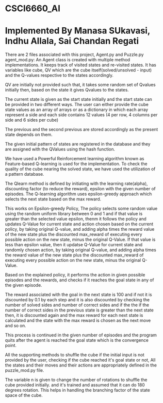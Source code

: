 # CSCI6660_AI
# Implemented By Manasa SUkavasi, Indhu Allala, Sai Chandan Regati 

There are 2 files associated with this project, Agent.py and Puzzle.py agent_mod.py: An Agent class is created with multiple method implementations. It keeps track of visited states and re-visited states. It has variables like cube, QV which are the cube itself(solved/unsolved - input) and the Q-values respective to the states accordingly.

QV are initially not provided such that, it takes some random set of Qvalues initially then, based on the state it gives Qvalues to the states.

The current state is given as the start state initially and the start state can be provided in two different ways. The user can either provide the cube state values as an array of arrays or as a dictionary in which each array represent a side and each side contains 12 values (4 per row, 4 columns per side and 6 sides per cube)

The previous and the second previous are stored accordingly as the present state depends on them.

The given initial pattern of states are registered in the database and they are assigned with the QValues using the hash function.

We have used a Powerful Reinforcement learning algorithm known as Feature-based Q-learning is used for the implementation. To check the quality of the cube nearing the solved state, we have used the utilization of a pattern database.

The Qlearn method is defined by initiating with the learning rate(alpha), discounting factor (to reduce the reward), epsilon with the given number of episodes. The Q-learning algorithm uses epsilon-greedy approach which selects the next state based on the max reward.

This works on Epsilon-greedy Policy, The policy selects some random value using the random uniform library between 0 and 1 and if that value is greater than the selected value epsilon, thenm it follows the policy and updates Q-Value for current state and action chosen based on the current policy, by taking original Q-value, and adding alpha times the reward value of the new state plus the discounted max_reward of executing every possible action on the new state, minus the original Q-Value. If that value is less than epsilon value, then it updatse Q-Value for current state and randomly chosen action, by taking original Q-value, and adding alpha times the reward value of the new state plus the discounted max_reward of executing every possible action on the new state, minus the original Q-Value.

Based on the explained policy, it performs the action in given possible episodes and the rewards, and checks if it reaches the goal state in any of the given episode.

The reward associated with the goal in the next state is 100 and if not it is discounted by 0.1 by each step and it is also discounted by checking the number of solved sides and number of correct sides and if the the if the number of correct sides in the previous state is greater than the next state then, it is discounted again and the max reward for each next state is calculated and the state with the max reward is chosen as the next move and so on.

This process is continued in the given number of episodes and the program quits after the agent is reached the goal state which is the convergence point.

All the supporting methods to shuffle the cube if the initial input is not provided by the user, checking if the cube reached it's goal state or not, All the states and their moves and their actions are appropriately defined in the puzzle_mod.py file.

The variable n is given to change the number of rotations to shuffle the cube provided initially. and it's trained and assumed that it can do 180 degrees rotation. This helps in handling the branching factor of the state space of the cube.

